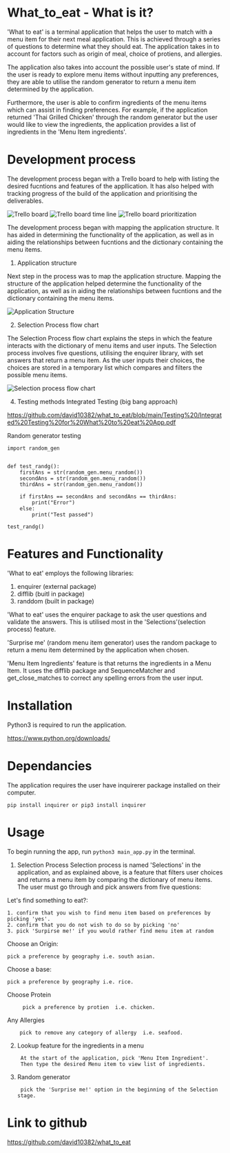 # What_to_eat - What is it?

'What to eat' is a terminal application that helps the user to match with a menu item for their next meal application. This is achieved through a series of questions to determine what they should eat. The application takes in to account for factors such as origin of meal, choice of protiens, and allergies. 

The application also takes into account the possible user's state of mind. If the user is ready to explore menu items without inputting any preferences, they are able to utilise the random generator to return a menu item determined by the application. 

Furthermore, the user is able to confirm ingredients of the menu items which can assist in finding preferences. For example, if the application returned 'Thai Grilled Chicken' through the random generator but the user would like to view the ingredients, the application provides a list of ingredients in the 'Menu Item ingredients'. 


# Development process

The development process began with a Trello board to help with listing the desired fucntions and features of the appllication. It has also helped with tracking progress of the build of the application and prioritising the deliverables.  
 
 ![Trello board](./images/Trello%20board%20for%20T1A3.png)
 ![Trello board time line](./images/Trello%20board%20time%20line.png)
 ![Trello board prioritization](./images/Trello%20board%20time%20line%20-%20priortisation.png)

The development process began with mapping the application structure. It has aided in determining the functionality of the application, as well as in aiding the relationships between fucntions and the dictionary containing the menu items. 

1. Application structure 

Next step in the process was to map the application structure. Mapping the structure of the application helped determine the functionality of the application, as well as in aiding the relationships between fucntions and the dictionary containing the menu items.

![Application Structure](./images/Application%20Strucutre%20Overview.drawio.png)

2. Selection Process flow chart 

The Selection Process flow chart explains the steps in which the feature interacts with the dictionary of menu items and user inputs. The Selection process involves five questions, utilising the enquirer library, with set answers that return a menu item. As the user inputs their choices, the choices are stored in a temporary list which compares and filters the possible menu items. 

![Selection process flow chart](./images/Selection%20Process%20flow%20chart.drawio.png)

4. Testing methods 
Integrated Testing (big bang approach)

https://github.com/david10382/what_to_eat/blob/main/Testing%20/Integrated%20Testing%20for%20What%20to%20eat%20App.pdf

Random generator testing 

```
import random_gen


def test_randg():
    firstAns = str(random_gen.menu_random())
    secondAns = str(random_gen.menu_random())
    thirdAns = str(random_gen.menu_random())
    
    if firstAns == secondAns and secondAns == thirdAns:
        print("Error")
    else:
        print("Test passed")

test_randg()
```

# Features and Functionality 
'What to eat' employs the following libraries:
1. enquirer (external package)
2. difflib (buitl in package)
3. randdom (built in package)

'What to eat' uses the enquirer package to ask the user questions and validate the answers. This is utilised most in the 'Selections'(selection process) feature. 

'Surprise me' (random menu item generator) uses the random package to return a menu item determined by the application when chosen.

'Menu Item Ingredients' feature is that returns the ingredients in a Menu Item. It uses the difflib package and SequenceMatcher and get_close_matches to correct any spelling errors from the user input.



# Installation

Python3 is required to run the application.

https://www.python.org/downloads/

# Dependancies

The application requires the user have  inquirerer package installed on their computer. 

``` pip install inquirer or pip3 install inquirer ```




# Usage

To begin running the app, run ```python3 main_app.py``` in the terminal.

1. Selection Process 
    Selection process is named 'Selections' in the application, and as explained above, is a feature that filters user choices and returns a menu item by comparing the dictionary of menu items. The user must go through and pick answers from five questions:

Let's find something to eat?:

    1. confirm that you wish to find menu item based on preferences by picking 'yes'.
    2. confirm that you do not wish to do so by picking 'no'
    3. pick 'Surpirse me!' if you would rather find menu item at random

Choose an Origin:
         
    pick a preference by geography i.e. south asian.

Choose a base:
         
    pick a preference by geography i.e. rice.

Choose Protein

         pick a preference by protien  i.e. chicken.

Any Allergies

        pick to remove any category of allergy  i.e. seafood.

2. Lookup feature for the ingredients in a menu 

        At the start of the application, pick 'Menu Item Ingredient'.
        Then type the desired Menu item to view list of ingredients.

3. Random generator 

        pick the 'Surprise me!' option in the beginning of the Selection stage.

# Link to github 

https://github.com/david10382/what_to_eat